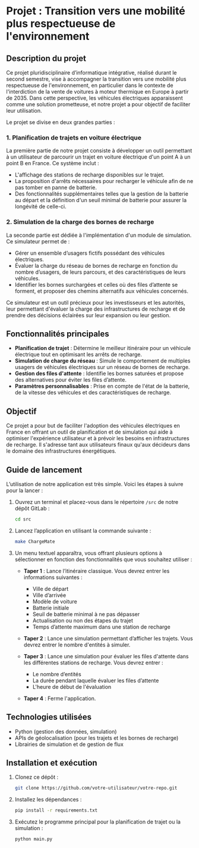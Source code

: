 
# Projet : Transition vers une mobilité plus respectueuse de l'environnement

## Description du projet

Ce projet pluridisciplinaire d’informatique intégrative, réalisé durant le second semestre, vise à accompagner la transition vers une mobilité plus respectueuse de l'environnement, en particulier dans le contexte de l'interdiction de la vente de voitures à moteur thermique en Europe à partir de 2035. Dans cette perspective, les véhicules électriques apparaissent comme une solution prometteuse, et notre projet a pour objectif de faciliter leur utilisation.

Le projet se divise en deux grandes parties :

### 1. Planification de trajets en voiture électrique

La première partie de notre projet consiste à développer un outil permettant à un utilisateur de parcourir un trajet en voiture électrique d'un point A à un point B en France. Ce système inclut :
- L'affichage des stations de recharge disponibles sur le trajet.
- La proposition d'arrêts nécessaires pour recharger le véhicule afin de ne pas tomber en panne de batterie.
- Des fonctionnalités supplémentaires telles que la gestion de la batterie au départ et la définition d'un seuil minimal de batterie pour assurer la longévité de celle-ci.

### 2. Simulation de la charge des bornes de recharge

La seconde partie est dédiée à l'implémentation d'un module de simulation. Ce simulateur permet de :
- Gérer un ensemble d’usagers fictifs possédant des véhicules électriques.
- Évaluer la charge du réseau de bornes de recharge en fonction du nombre d’usagers, de leurs parcours, et des caractéristiques de leurs véhicules.
- Identifier les bornes surchargées et celles où des files d’attente se forment, et proposer des chemins alternatifs aux véhicules concernés.

Ce simulateur est un outil précieux pour les investisseurs et les autorités, leur permettant d'évaluer la charge des infrastructures de recharge et de prendre des décisions éclairées sur leur expansion ou leur gestion.

## Fonctionnalités principales

- **Planification de trajet** : Détermine le meilleur itinéraire pour un véhicule électrique tout en optimisant les arrêts de recharge.
- **Simulation de charge du réseau** : Simule le comportement de multiples usagers de véhicules électriques sur un réseau de bornes de recharge.
- **Gestion des files d'attente** : Identifie les bornes saturées et propose des alternatives pour éviter les files d’attente.
- **Paramètres personnalisables** : Prise en compte de l'état de la batterie, de la vitesse des véhicules et des caractéristiques de recharge.

## Objectif

Ce projet a pour but de faciliter l'adoption des véhicules électriques en France en offrant un outil de planification et de simulation qui aide à optimiser l'expérience utilisateur et à prévoir les besoins en infrastructures de recharge. Il s'adresse tant aux utilisateurs finaux qu'aux décideurs dans le domaine des infrastructures énergétiques.

## Guide de lancement

L’utilisation de notre application est très simple. Voici les étapes à suivre pour la lancer :

1. Ouvrez un terminal et placez-vous dans le répertoire `/src` de notre dépôt GitLab :
   ```bash
   cd src
   ```

2. Lancez l’application en utilisant la commande suivante :
   ```bash
   make ChargeMate
   ```

3. Un menu textuel apparaîtra, vous offrant plusieurs options à sélectionner en fonction des fonctionnalités que vous souhaitez utiliser :

    - **Taper 1** : Lance l’itinéraire classique. Vous devrez entrer les informations suivantes :
        - Ville de départ
        - Ville d’arrivée
        - Modèle de voiture
        - Batterie initiale
        - Seuil de batterie minimal à ne pas dépasser
        - Actualisation ou non des étapes du trajet
        - Temps d’attente maximum dans une station de recharge
    
    - **Taper 2** : Lance une simulation permettant d’afficher les trajets. Vous devrez entrer le nombre d'entités à simuler.

    - **Taper 3** : Lance une simulation pour évaluer les files d'attente dans les différentes stations de recharge. Vous devrez entrer :
        - Le nombre d’entités
        - La durée pendant laquelle évaluer les files d’attente
        - L'heure de début de l'évaluation

    - **Taper 4** : Ferme l'application.

## Technologies utilisées

- Python (gestion des données, simulation)
- APIs de géolocalisation (pour les trajets et les bornes de recharge)
- Librairies de simulation et de gestion de flux

## Installation et exécution

1. Clonez ce dépôt :
   ```bash
   git clone https://github.com/votre-utilisateur/votre-repo.git
   ```

2. Installez les dépendances :
   ```bash
   pip install -r requirements.txt
   ```

3. Exécutez le programme principal pour la planification de trajet ou la simulation :
   ```bash
   python main.py
   ```

